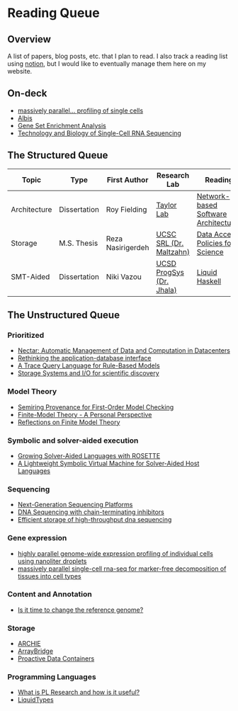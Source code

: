 # Reading Queue


## Overview

A list of papers, blog posts, etc. that I plan to read. I also track a reading list using
[notion][notion-readings], but I would like to eventually manage them here on my website.


## On-deck

* [massively parallel... profiling of single cells](https://www.nature.com/articles/ncomms14049.pdf)
* [Albis](https://www.usenix.org/conference/atc18/presentation/trivedi)
* [Gene Set Enrichment Analysis](https://www.pnas.org/content/pnas/102/43/15545.full.pdf)
* [Technology and Biology of Single-Cell RNA Sequencing](https://www.cell.com/action/showPdf?pii=S1097-2765%2815%2900261-0)


## The Structured Queue

| Topic        | Type         | First Author      | Research Lab                            | Reading                                              | Short Description                  |
| ------------ | ------------ | ----------------- | --------------------------------------- | ---------------------------------------------------- | ---------------------------------- |
| Architecture | Dissertation | Roy Fielding      | [Taylor Lab][lab-taylor]                | [Network-based Software Architectures][phd-fielding] | The power of REST                  |
| Storage      | M.S. Thesis  | Reza Nasirigerdeh | [UCSC SRL (Dr. Maltzahn)][lab-srl]      | [Data Access Policies for Science][ms-reza]          | ROOT filesystem for science        |
| SMT-Aided    | Dissertation | Niki Vazou        | [UCSD ProgSys (Dr. Jhala)][lab-progsys] | [Liquid Haskell][phd-vazou]                          | Liquid Haskell for theorem proving |


## The Unstructured Queue


### Prioritized

* [Nectar: Automatic Management of Data and Computation in Datacenters](https://www.usenix.org/legacy/events/osdi10/tech/full_papers/Gunda.pdf)
* [Rethinking the application-database interface](https://homes.cs.washington.edu/~akcheung/papers/dissertation.pdf)
* [A Trace Query Language for Rule-Based Models](https://www.cs.cmu.edu/~jyang2/papers/cmsb2018.pdf)
* [Storage Systems and I/O for scientific discovery](https://www.osti.gov/biblio/1491994)


### Model Theory
* [Semiring Provenance for First-Order Model Checking](https://arxiv.org/pdf/1712.01980v1.pdf)
* [Finite-Model Theory - A Personal Perspective](http://msekce.karlin.mff.cuni.cz/~krajicek/fagin.pdf)
* [Reflections on Finite Model Theory](https://users.soe.ucsc.edu/~kolaitis/bio11/papers11/lics07.pdf)


### Symbolic and solver-aided execution

* [Growing Solver-Aided Languages with ROSETTE](https://homes.cs.washington.edu/~emina/pubs/rosette.onward13.pdf)
* [A Lightweight Symbolic Virtual Machine for Solver-Aided Host Languages](https://homes.cs.washington.edu/~emina/pubs/rosette.pldi14.pdf)


### Sequencing

* [Next-Generation Sequencing Platforms](https://www.annualreviews.org/doi/pdf/10.1146/annurev-anchem-062012-092628)
* [DNA Sequencing with chain-terminating inhibitors](https://www.ncbi.nlm.nih.gov/pmc/articles/PMC431765/pdf/pnas00043-0271.pdf)
* [Efficient storage of high-throughput dna sequencing](https://genome.cshlp.org//content/21/5/734.full.pdf#page=1&view=FitH)


### Gene expression

* [highly parallel genome-wide expression profiling of individual cells using nanoliter droplets](https://reader.elsevier.com/reader/sd/pii/S0092867415005498?token=A1AB14ACF3223773E4D174812E4C32810352D60FF2B10F95CC2D4C2A7BF39D1F907761732B3D48CD72634B0EDAAD7B9F)
* [massively parallel single-cell rna-seq for marker-free decomposition of tissues into cell types](https://science.sciencemag.org/content/343/6172/776)


### Content and Annotation

* [Is it time to change the reference genome?](https://www.biorxiv.org/content/biorxiv/early/2019/01/29/533166.full.pdf)


### Storage

* [ARCHIE](https://crd.lbl.gov/assets/Uploads/DataElevator-ARCHIE.pdf)
* [ArrayBridge](https://sdm.lbl.gov/~sbyna/research/papers/201804_ICDE2018-ArrayBridge.pdf)
* [Proactive Data Containers](https://sdm.lbl.gov/~sbyna/research/papers/201805_CCGrid2018_PDCsys.pdf)

### Programming Languages

* [What is PL Research and how is it useful?](http://www.pl-enthusiast.net/2015/05/27/what-is-pl-research-and-how-is-it-useful/)
* [LiquidTypes](http://goto.ucsd.edu/~rjhala/liquid/liquid_types.pdf)



<!-- Resources -->
[lab-taylor]:      https://www.ics.uci.edu/~taylor/
[lab-srl]:         https://systems.soe.ucsc.edu/
[lab-progsys]:     http://cseweb.ucsd.edu/groups/progsys/

[phd-fielding]:    https://www.ics.uci.edu/~fielding/pubs/dissertation/fielding_dissertation.pdf
[phd-vazou]:       http://goto.ucsd.edu/~nvazou/thesis/main.pdf

[ms-reza]:         https://drive.google.com/file/d/1AdHYYz1tdEf1bwsIMywWj4Y2Og_IXZag/view?usp=sharing

[notion-readings]: https://www.notion.so/octalene/8e632ccefb1f446db2bec15ad23b6aba?v=19217ec71f4f4bcb957fb50cd3c601c5
